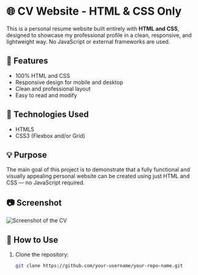 # 🌐 CV Website - HTML & CSS Only

This is a personal resume website built entirely with **HTML and CSS**, designed to showcase my professional profile in a clean, responsive, and lightweight way. No JavaScript or external frameworks are used.

## 📌 Features

- 100% HTML and CSS
- Responsive design for mobile and desktop
- Clean and professional layout
- Easy to read and modify

## 🧰 Technologies Used

- HTML5
- CSS3 (Flexbox and/or Grid)

## 💡 Purpose

The main goal of this project is to demonstrate that a fully functional and visually appealing personal website can be created using just HTML and CSS — no JavaScript required.

## 📷 Screenshot

![Screenshot of the CV](path/to/screenshot.png) <!-- Replace with your actual screenshot path -->

## 📁 How to Use

1. Clone the repository:
   ```bash
   git clone https://github.com/your-username/your-repo-name.git
